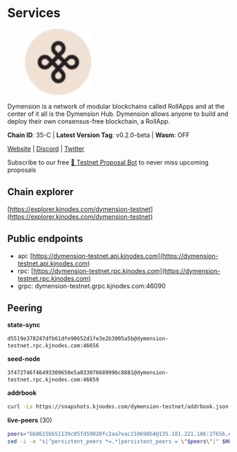 # Services

<figure><img src="https://raw.githubusercontent.com/kj89/cosmos-images/main/logos/dymension.png" width="150" alt=""><figcaption></figcaption></figure>

Dymension is a network of modular blockchains called RollApps  and at the center of it all is the Dymension Hub. Dymension  allows anyone to build and deploy their own consensus-free blockchain, a RollApp.

**Chain ID**: 35-C | **Latest Version Tag**: v0.2.0-beta | **Wasm**: OFF

[Website](https://dymension.xyz/) | [Discord](https://discord.gg/dymension) | [Twitter](https://twitter.com/dymensionXYZ)



Subscribe to our free [🤖 Testnet Proposal Bot](https://t.me/kjnodes_testnet_proposal_bot) to never miss upcoming proposals


## Chain explorer
[https://explorer.kjnodes.com/dymension-testnet](https://explorer.kjnodes.com/dymension-testnet)

## Public endpoints

* api: [https://dymension-testnet.api.kjnodes.com](https://dymension-testnet.api.kjnodes.com)
* rpc: [https://dymension-testnet.rpc.kjnodes.com](https://dymension-testnet.rpc.kjnodes.com)
* grpc: dymension-testnet.grpc.kjnodes.com:46090

## Peering

**state-sync**

```text
d5519e378247dfb61dfe90652d1fe3e2b3005a5b@dymension-testnet.rpc.kjnodes.com:46656
```

**seed-node**

```text
3f472746f46493309650e5a033076689996c8881@dymension-testnet.rpc.kjnodes.com:46659
```

**addrbook**
```bash
curl -Ls https://snapshots.kjnodes.com/dymension-testnet/addrbook.json > $HOME/.dymension/config/addrbook.json
```

**live-peers** (30)
```bash
peers="bb8615bb51139c05fd59020fc2aa7eac210690b4@135.181.221.186:27656,ee2fa87279bc626f9c979093389bd1d6568d96ff@65.109.37.228:36656,cb1cc6b4c48b3e311f18b606c663c2dc0fb89b75@74.96.207.62:26656,c1008d2d05c56254e95d19ab7e9fe459dad2de3d@159.223.57.238:26656,3a1e280b47ba71e11c2f1d800d0dd837cd40ed08@38.242.246.215:26656,8eb8789ce687870a1c9b8ab7cc0f816c653ed56e@217.21.53.108:26656,8b5367df2b1287174ce8950654953d81a7d69a29@144.76.201.43:26556,a85420b25181bdb9b3a38741c48dafd5fb3b922f@209.34.205.57:26656,0cc10d01b749a1e8b8d14c077140c776394d31e5@65.108.9.164:21456,62f5e5db360892ce0e8fc4cc5de7b880936e8410@82.208.23.204:04656,ba2ef45240cc997443df795b801a34602ba68b55@65.109.92.241:17886,60f464943e6434579abdfa28a3122bd2d6008dec@139.99.68.119:26656,0ee31ef97ba6b6c13b25b5c528163f2092821c2d@65.21.132.27:24856,4d2ec1e61d61550fc5bfacc57e971ff9b6181152@135.181.180.29:26656,5c2a752c9b1952dbed075c56c600c3a79b58c395@195.3.220.54:27086,4c25618c9465c0aaea91d936be446d5db04be3d1@195.201.237.185:46656,98a03e1d03c1646e982b3379c0132d3828b0cacd@37.128.87.66:26656,c6cdcc7f8e1a33f864956a8201c304741411f219@3.214.163.125:26656,b24974dd15a984f882438d907ee97c6baf1ae766@185.177.116.36:656,43a46e2fbe871246e8fee045749d0a4677042b0c@95.217.216.88:46656,d5519e378247dfb61dfe90652d1fe3e2b3005a5b@65.109.68.190:46656,5dbbb68e0c8a86bdc372cf1de0691f1cdc6a96ad@82.208.23.223:27656,7fc44e2651006fb2ddb4a56132e738da2845715f@65.108.6.45:61256,692189bd9936b767021d703b51d824e213cd9b92@89.252.21.37:60856,77791ee9b1eb56682335c451c296f450ee649c01@44.209.89.17:26656,5a0cee849e4a909b42c8b9b2df4a1e737ff2b715@194.233.90.134:26656,1cb9a04206e2f7a0b2524d4598072e2d275a0cbc@109.123.244.233:26656,88e09de4c713ecb3497f39f6e6c599aea7a10750@65.109.38.111:20556,64acca240c1149f94b8986ffea3ee1b4e0bd5fbe@45.150.64.115:26656,877f82353e8cd6e2586ea37a6d16064eae081a74@192.95.30.128:31656"
sed -i -e "s|^persistent_peers *=.*|persistent_peers = \"$peers\"|" $HOME/.dymension/config/config.toml
```
